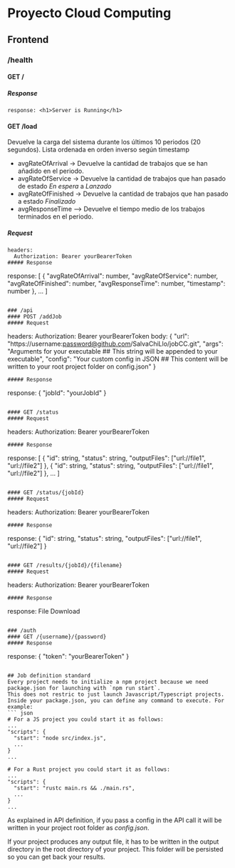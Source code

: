 # Proyecto Cloud Computing

## Frontend
### /health
#### GET /
##### Response
```
response: <h1>Server is Running</h1>
```
#### GET /load
Devuelve la carga del sistema durante los últimos 10 periodos (20 segundos). Lista ordenada en orden inverso según timestamp
* avgRateOfArrival -> Devuelve la cantidad de trabajos que se han añadido en el periodo.
* avgRateOfService -> Devuelve la cantidad de trabajos que han pasado de estado *En espera* a *Lanzado*
* avgRateOfFinished -> Devuelve la cantidad de trabajos que han pasado a estado *Finalizado*
* avgResponseTime --> Devuelve el tiempo medio de los trabajos terminados en el periodo.
##### Request
```
headers:
  Authorization: Bearer yourBearerToken
##### Response
```
response: [
            {
              "avgRateOfArrival": number,
              "avgRateOfService": number,
              "avgRateOfFinished": number,
              "avgResponseTime": number,
              "timestamp": number
            },
            ...
          ]
```

### /api
#### POST /addJob
##### Request
```
headers:
  Authorization: Bearer yourBearerToken
body: {
        "url": "https://username:password@github.com/SalvaChiLlo/jobCC.git",
        "args": "Arguments for your executable ## This string will be appended to your executable",
        "config": "Your custom config in JSON ## This content will be written to your root project folder on config.json"
      }
```
##### Response
```
response: {
            "jobId": "yourJobId"
          }
```

#### GET /status
##### Request
```
headers:
  Authorization: Bearer yourBearerToken
```
##### Response
```
response: [
            {
              "id": string,
              "status": string,
              "outputFiles": ["url://file1", "url://file2"]
            },
            {
              "id": string,
              "status": string,
              "outputFiles": ["url://file1", "url://file2"]
            },
            ...
          ]
```

#### GET /status/{jobId}
##### Request
```
headers:
  Authorization: Bearer yourBearerToken
```
##### Response
```
response: {
            "id": string,
            "status": string,
            "outputFiles": ["url://file1", "url://file2"]
          }
```

#### GET /results/{jobId}/{filename}
##### Request
```
headers:
  Authorization: Bearer yourBearerToken
```
##### Response
```
response: File Download
```

### /auth
#### GET /{username}/{password}
##### Response
```
response: {
            "token": "yourBearerToken"
          }
```

## Job definition standard
Every project needs to initialize a npm project because we need package.json for launching with `npm run start`.
This does not restric to just launch Javascript/Typescript projects. Inside your package.json, you can define any command to execute. For example:
``` json
# For a JS project you could start it as follows:
...
"scripts": {
  "start": "node src/index.js",
  ...
}
...

# For a Rust project you could start it as follows:
...
"scripts": {
  "start": "rustc main.rs && ./main.rs",
  ...
}
...
```

As explained in API definition, if you pass a config in the API call it will be written in your project root folder as *config.json*.

If your project produces any output file, it has to be written in the output directory in the root directory of your project. This folder will be persisted so you can get back your results. 